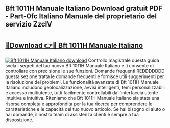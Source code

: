 ## Bft 1011H Manuale Italiano Download gratuit PDF - Part-0fc Italiano Manuale del proprietario del servizio ZzclV

# <h2><a href="http://df9rzt.blite.top/?on=Bft+1011H+Manuale+Italiano">🔗Download 👉🔴 Bft 1011H Manuale Italiano</a></h2>

[![Bft 1011H Manuale Italiano download](https://i.imgur.com/lujVjoI.png)](http://df9rzt.blite.top/?on=Bft+1011H+Manuale+Italiano)
Controllo magistrale questa guida svela i segreti del tuo nuovo Bft 1011H Manuale Italiano e ti consente di controllare con precisione le sue funzioni. Domande frequenti REDDDDDDD questa sezione tratta le domande frequenti e fornisce utili suggerimenti per la risoluzione dei problemi. Le funzionalità avanzate di Bft 1011H Manuale Italiano includono geolocalizzazione, avvisi intelligenti, temi personalizzabili e accesso multiutente, tutti facilmente controllabili dall'interfaccia utente intuitiva e intuitiva. Riteniamo che Bft 1011H Manuale Italiano sia stata una risorsa completa e approfondita per la tua ricerca per comprendere le caratteristiche e le capacità del tuo nuovo articolo. Se hai bisogno di aiuto o hai domande, il nostro team di assistenza clienti è sempre a tua disposizione.
